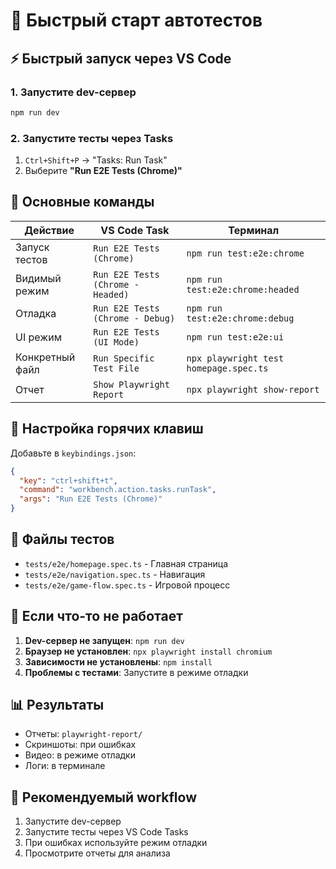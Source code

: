 # 🚀 Быстрый старт автотестов

## ⚡ Быстрый запуск через VS Code

### 1. Запустите dev-сервер
```bash
npm run dev
```

### 2. Запустите тесты через Tasks
1. `Ctrl+Shift+P` → "Tasks: Run Task"
2. Выберите **"Run E2E Tests (Chrome)"**

## 🎯 Основные команды

| Действие | VS Code Task | Терминал |
|----------|--------------|----------|
| Запуск тестов | `Run E2E Tests (Chrome)` | `npm run test:e2e:chrome` |
| Видимый режим | `Run E2E Tests (Chrome - Headed)` | `npm run test:e2e:chrome:headed` |
| Отладка | `Run E2E Tests (Chrome - Debug)` | `npm run test:e2e:chrome:debug` |
| UI режим | `Run E2E Tests (UI Mode)` | `npm run test:e2e:ui` |
| Конкретный файл | `Run Specific Test File` | `npx playwright test homepage.spec.ts` |
| Отчет | `Show Playwright Report` | `npx playwright show-report` |

## 🔧 Настройка горячих клавиш

Добавьте в `keybindings.json`:
```json
{
  "key": "ctrl+shift+t",
  "command": "workbench.action.tasks.runTask",
  "args": "Run E2E Tests (Chrome)"
}
```

## 📁 Файлы тестов

- `tests/e2e/homepage.spec.ts` - Главная страница
- `tests/e2e/navigation.spec.ts` - Навигация
- `tests/e2e/game-flow.spec.ts` - Игровой процесс

## 🚨 Если что-то не работает

1. **Dev-сервер не запущен**: `npm run dev`
2. **Браузер не установлен**: `npx playwright install chromium`
3. **Зависимости не установлены**: `npm install`
4. **Проблемы с тестами**: Запустите в режиме отладки

## 📊 Результаты

- Отчеты: `playwright-report/`
- Скриншоты: при ошибках
- Видео: в режиме отладки
- Логи: в терминале

## 🎯 Рекомендуемый workflow

1. Запустите dev-сервер
2. Запустите тесты через VS Code Tasks
3. При ошибках используйте режим отладки
4. Просмотрите отчеты для анализа 